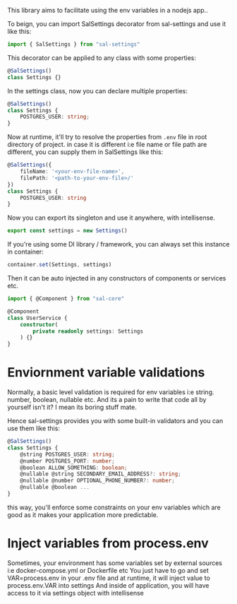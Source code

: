 This library aims to facilitate using the env variables in a nodejs app..

To beign, you can import SalSettings decorator from sal-settings and use it like this:

```ts
import { SalSettings } from "sal-settings"
```

This decorator can be applied to any class with some properties:

```ts
@SalSettings()
class Settings {}
```

In the settings class, now you can declare multiple properties:

```ts
@SalSettings()
class Settings {
    POSTGRES_USER: string;
}
```

Now at runtime, it'll try to resolve the properties from `.env` file in root directory of project.
in case it is different i:e file name or file path are different, you can supply them in
SalSettings like this:

```ts
@SalSettings({
    fileName: '<your-env-file-name>',
    filePath: '<path-to-your-env-file>/'
})
class Settings {
    POSTGRES_USER: string
}
```

Now you can export its singleton and use it anywhere, with intellisense.

```ts
export const settings = new Settings()
```

If you're using some DI library / framework, you can always set this instance in container:

```ts
container.set(Settings, settings)
```

Then it can be auto injected in any constructors of components or services etc.

```ts
import { @Component } from "sal-core"

@Component
class UserService {
    constructor(
        private readonly settings: Settings
    ) {}
}
```

# Enviornment variable validations

Normally, a basic level validation is required for env variables i:e string. number, boolean, nullable etc.
And its a pain to write that code all by yourself isn't it? I mean its boring stuff mate.

Hence sal-settings provides you with some built-in validators and you can use them like this:

```ts
@SalSettings()
class Settings {
    @string POSTGRES_USER: string;
    @number POSTGRES_PORT: number;
    @boolean ALLOW_SOMETHING: boolean;
    @nullable @string SECONDARY_EMAIL_ADDRESS?: string;
    @nullable @number OPTIONAL_PHONE_NUMBER?: number;
    @nullable @boolean ...    
}
```

this way, you'll enforce some constraints on your env variables which are good as it makes your
application more predictable.

# Inject variables from process.env

Sometimes, your environment has some variables set by external sources i:e docker-compose.yml or Dockerfile etc
You just have to go and set VAR=process.env in your .env file
and at runtime, it will inject value to process.env.VAR into settings
And inside of application, you will have access to it via settings object with intellisense

